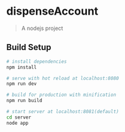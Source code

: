 # dispenseAccount

> A nodejs project

## Build Setup

``` bash
# install dependencies
npm install

# serve with hot reload at localhost:8080
npm run dev

# build for production with minification
npm run build

# start server at localhost:8081(default)
cd server
node app
```
